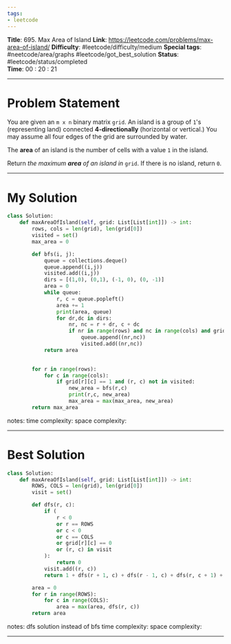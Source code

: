 ```yaml
---
tags:
- leetcode
---
```

**Title**: 695. Max Area of Island
**Link**: https://leetcode.com/problems/max-area-of-island/
**Difficulty**: #leetcode/difficulty/medium 
**Special tags**: #neetcode/area/graphs #leetcode/got_best_solution 
**Status**: #leetcode/status/completed  
**Time**:   00 : 20 : 21

---
# Problem Statement
You are given an `m x n` binary matrix `grid`. An island is a group of `1`'s (representing land) connected **4-directionally** (horizontal or vertical.) You may assume all four edges of the grid are surrounded by water.

The **area** of an island is the number of cells with a value `1` in the island.

Return _the maximum **area** of an island in_ `grid`. If there is no island, return `0`.

---
# My Solution
```python
class Solution:
    def maxAreaOfIsland(self, grid: List[List[int]]) -> int:
        rows, cols = len(grid), len(grid[0])
        visited = set()
        max_area = 0

        def bfs(i, j):
            queue = collections.deque()
            queue.append((i,j))
            visited.add((i,j))
            dirs = [(1,0), (0,1), (-1, 0), (0, -1)]
            area = 0
            while queue:
                r, c = queue.popleft()
                area += 1
                print(area, queue)
                for dr,dc in dirs:
                    nr, nc = r + dr, c + dc
                    if nr in range(rows) and nc in range(cols) and grid[nr][nc] == 1 and (nr, nc) not in visited:
                        queue.append((nr,nc))
                        visited.add((nr,nc))
            return area
                

        for r in range(rows):
            for c in range(cols):
                if grid[r][c] == 1 and (r, c) not in visited:
                    new_area = bfs(r,c)
                    print(r,c, new_area)
                    max_area = max(max_area, new_area)
        return max_area
```
notes: 
time complexity: 
space complexity: 

---
# Best Solution
```python
class Solution:
    def maxAreaOfIsland(self, grid: List[List[int]]) -> int:
        ROWS, COLS = len(grid), len(grid[0])
        visit = set()

        def dfs(r, c):
            if (
                r < 0
                or r == ROWS
                or c < 0
                or c == COLS
                or grid[r][c] == 0
                or (r, c) in visit
            ):
                return 0
            visit.add((r, c))
            return 1 + dfs(r + 1, c) + dfs(r - 1, c) + dfs(r, c + 1) + dfs(r, c - 1)

        area = 0
        for r in range(ROWS):
            for c in range(COLS):
                area = max(area, dfs(r, c))
        return area
```
notes: dfs solution instead of bfs
time complexity: 
space complexity: 

---

